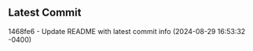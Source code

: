 
## Latest Commit
1468fe6 - Update README with latest commit info (2024-08-29 16:53:32 -0400) <Yunxi-Zhou>

